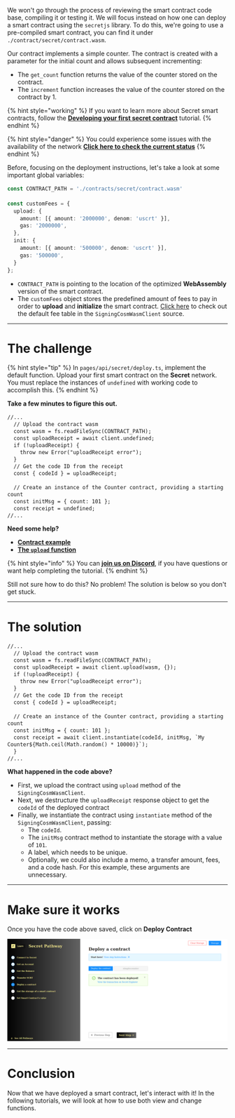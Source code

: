 We won't go through the process of reviewing the smart contract code base, compiling it or testing it. We will focus instead on how one can deploy a smart contract using the `secretjs` library. To do this, we're going to use a pre-compiled smart contract, you can find it under `./contract/secret/contract.wasm`.

Our contract implements a simple counter. The contract is created with a parameter for the initial count and allows subsequent incrementing:
* The `get_count` function returns the value of the counter stored on the contract.
* The `increment` function increases the value of the counter stored on the contract by 1.

{% hint style="working" %}
If you want to learn more about Secret smart contracts, follow the [**Developing your first secret contract**](https://learn.figment.io/tutorials/creating-a-secret-contract-from-scratch) tutorial.
{% endhint %}

{% hint style="danger" %}
You could experience some issues with the availability of the network [**Click here to check the current status**](https://secretnodes.com/secret/chains/holodeck-2)
{% endhint %}

Before, focusing on the deployment instructions, let's take a look at some important global variables:

```typescript
const CONTRACT_PATH = './contracts/secret/contract.wasm' 

const customFees = {
  upload: {
    amount: [{ amount: '2000000', denom: 'uscrt' }],
    gas: '2000000',
  },
  init: {
    amount: [{ amount: '500000', denom: 'uscrt' }],
    gas: '500000',
  }
};
```

* `CONTRACT_PATH` is pointing to the location of the optimized **WebAssembly** version of the smart contract.  
* The `customFees` object stores the predefined amount of fees to pay in order to **upload** and **initialize** the smart contract. [Click here](https://github.com/enigmampc/SecretNetwork/blob/7adccb9a09579a564fc90173cc9509d88c46d114/cosmwasm-js/packages/sdk/src/signingcosmwasmclient.ts#L48) to check out the default fee table in the `SigningCosmWasmClient` source. 

----------------------------------

# The challenge

{% hint style="tip" %}
In `pages/api/secret/deploy.ts`, implement the default function. Upload your first smart contract on the **Secret** network. You must replace the instances of `undefined` with working code to accomplish this.
{% endhint %}

**Take a few minutes to figure this out.**

```tsx
//...
  // Upload the contract wasm
  const wasm = fs.readFileSync(CONTRACT_PATH);
  const uploadReceipt = await client.undefined;
  if (!uploadReceipt) {
    throw new Error("uploadReceipt error");
  }
  // Get the code ID from the receipt
  const { codeId } = uploadReceipt;

  // Create an instance of the Counter contract, providing a starting count
  const initMsg = { count: 101 };
  const receipt = undefined;
//...
```

**Need some help?**
* [**Contract example**](https://github.com/enigmampc/SecretJS-Templates/tree/master/5_contracts)  
* [**The `upload` function**](https://github.com/enigmampc/SecretNetwork/blob/7adccb9a09579a564fc90173cc9509d88c46d114/cosmwasm-js/packages/sdk/src/signingcosmwasmclient.ts#L208)  

{% hint style="info" %}
You can [**join us on Discord**](https://discord.gg/fszyM7K), if you have questions or want help completing the tutorial.
{% endhint %}

Still not sure how to do this? No problem! The solution is below so you don't get stuck.

----------------------------------

# The solution

```tsx
//...
  // Upload the contract wasm
  const wasm = fs.readFileSync(CONTRACT_PATH);
  const uploadReceipt = await client.upload(wasm, {});
  if (!uploadReceipt) {
    throw new Error("uploadReceipt error");
  }
  // Get the code ID from the receipt
  const { codeId } = uploadReceipt;

  // Create an instance of the Counter contract, providing a starting count
  const initMsg = { count: 101 };
  const receipt = await client.instantiate(codeId, initMsg, `My Counter${Math.ceil(Math.random() * 10000)}`);
  } 
//...
```

**What happened in the code above?**

* First, we upload the contract using `upload` method of the `SigningCosmWasmClient`.
* Next, we destructure the `uploadReceipt` response object to get the `codeId` of the deployed contract
* Finally, we instantiate the contract using `instantiate` method of the `SigningCosmWasmClient`, passing:
  * The `codeId`.
  * The `initMsg` contract method to instantiate the storage with a value of `101`.
  * A label, which needs to be unique.
  * Optionally, we could also include a memo, a transfer amount, fees, and a code hash. For this example, these arguments are unnecessary.

----------------------------------

# Make sure it works

Once you have the code above saved, click on **Deploy Contract**

![](../../../.gitbook/assets/pathways/secret/secret-deploy.png)

----------------------------------

# Conclusion

Now that we have deployed a smart contract, let's interact with it! In the following tutorials, we will look at how to use both view and change functions.
